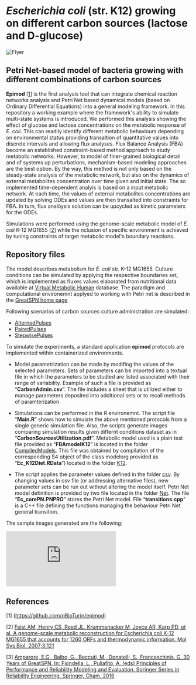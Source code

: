 # _Escherichia coli_ (str. K12) growing on different carbon sources (lactose and D-glucose)
![Flyer](https://github.com/qBioTurin/Ec_coli_modelling/Input/notes/4Md/Flyer_Sum_G-L_model.png)

## Petri Net-based model of bacteria growing with different combinations of carbon sources
**Epimod** [[1](#references)] is the first analysis tool that can integrate chemical reaction networks analysis and Petri Net based dynamical models (based on Ordinary Differential Equations) into a general modeling framework. In this repository a working example where the framework's ability to simulate multi-state systems is introduced. We performed this analysis showing the effect of glucose and lactose concentrations on the metabolic response of _E. coli_. This can readily identify different metabolic behaviours depending on environmental status providing transaltion of quantitative values into discrete intervals and allowing flux analyses. Flux Balance Analysis (FBA) become an established constraint-based method approach to study metabolic networks. However, to model of finer-grained biological detail and of systems up perturbations, mechanism-based modeling approaches are the best option.  By the way, this method is not only based on the steady-state analysis of the metabolic network, but also on the dynamics of external metabolites concentration over time given and initial state. The so implemented time-dependent analyis is based on a input metabolic network. At each time, the values of external metabolites concentrations are updated by solving ODEs and values are then transalted into constraints for FBA. In turn, flux analòysis solution can be upcycled as kinetic parameters for the ODEs.

Simulations were performed using the genome-scale metabolic model of _E. coli_ K-12 MG1655 [[2](#references)] while the nclusion of specific environment is achieved by tuning constraints of target metabolic model's boundary reactions. 

## Repository files
The model describes metabolism for _E. coli_ str. K-12 MG1655. Culture conditions can be simulated by applying the respective boundaries set, which is implemented as fluxes values elaborated from nutritional data available at [Virtual Metabolic Human](https://www.vmh.life/#nutrition) database. The paradigm and computational environemnt applyed to working with Petri net is described in the [GreatSPN home page](http://www.di.unito.it/~amparore/mc4cslta/editor.html)

Following scenarios of carbon sources culture administration are simulated:

  * [AlternedPulses](https://github.com/qBioTurin/Ec_coli_modelling/Input/csv/AlternedPulses.csv)
  * [PairedPulses](https://github.com/qBioTurin/Ec_coli_modelling/Input/csv/PairedPulses.csv)
  * [StepwisePulses](https://github.com/qBioTurin/Ec_coli_modelling/Input/csv/StepwisePulses.csv)

To simulate the experiments, a standard application **epimod** protocols are implemented within containerized environments.

* Model parametrization can be made by modifing the values of the selected parameters. Sets of parameters can be imported into a textual file in which the parameters to be studied are listed associated with their range of variability. Example of such a file is provided as “**CarbonAdmin.csv**”. The file includes a sheet that is utilized either to manage parameters deposited into additional sets or to recall methods of paramterization.

* Simulations can be performed in the R environemnt. The script file “**Main.R**” shows how to simulate the above mentioned protocols from a single generic simulation file. Also, the scripts generate images comparing simulation results given differnt conditions dataset as in “**CarbonSourcesUtilization.pdf**”. Metabolic model used is a plain test file provided as “**FBAmodelK12**” is located in the folder [CompiledModels](https://github.com/qBioTurin/Ec_coli_modelling/Input/CompiledModels). This file was obtained by compilation of the corresponding S4 object of the class modelorg provided as “**Ec_K12Diet.RData**”) located in the folder [K12](https://github.com/qBioTurin/Ec_coli_modelling/Input/Models/K12). 

* The script applies the parameter values defined in the folder [csv](https://github.com/qBioTurin/Ec_coli_modelling/Input/csv). By changing values in csv file (or addressing alternative files), new parameter sets can be run out without altering the model itself. Petri Net model definition is provided by two file located in the folder [Net](https://github.com/qBioTurin/Ec_coli_modelling/Input/Models/Net). The file “**Ec_corePN.PNPRO**” stores the Petri Net model. File “**transitions.cpp**” is a C++ file defining the functions managing the behaviour Petri Net general transition.

The sample images generated are the following:

![ModelSim](https://github.com/qBioTurin/Ec_coli_modelling/Results/CarbonSourcesUtilization.pdf)


## References
[1] (https://github.com/qBioTurin/epimod)

[2] [Feist AM, Henry CS, Reed JL, Krummenacker M, Joyce AR, Karp PD, et al. A genome-scale metabolic reconstruction for Escherichia coli K-12 MG1655 that accounts for 1260 ORFs and thermodynamic information. Mol Sys Biol. 2007;3:121](https://www.embopress.org/doi/full/10.1038/msb4100155)

[3] [Amparore, E.G., Balbo, G., Beccuti, M., Donatelli, S., Franceschinis, G. 30 Years of GreatSPN.  In: Fiondella, L., Puliafito, A. (eds) Principles of Performance and Reliability Modeling and Evaluation. Springer Series in Reliability Engineering. Springer, Cham. 2016](https://link.springer.com/chapter/10.1007/978-3-319-30599-8_9)
